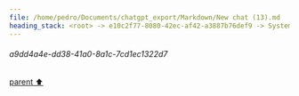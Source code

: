 ```yaml
---
file: /home/pedro/Documents/chatgpt_export/Markdown/New chat (13).md
heading_stack: <root> -> e10c2f77-8080-42ec-af42-a3887b76def9 -> System -> 83d65b0b-2baa-449b-b718-d2b8cc114684 -> System -> aaa2bcea-4758-4eec-8700-5edd0f828f38 -> User -> Goals: -> C Code: -> Python CFFI Code: -> Testing: -> a9dd4a4e-dd38-41a0-8a1c-7cd1ec1322d7
---
```

###### a9dd4a4e-dd38-41a0-8a1c-7cd1ec1322d7
[parent ⬆️](#aaa2bcea-4758-4eec-8700-5edd0f828f38)
